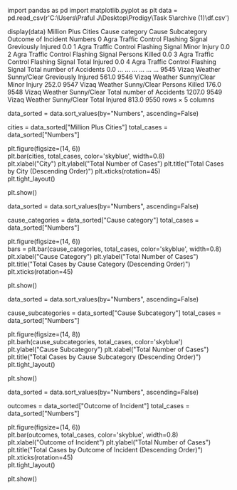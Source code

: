 import pandas as pd
import matplotlib.pyplot as plt
data = pd.read_csv(r'C:\Users\Praful J\Desktop\Prodigy\Task 5\archive (1)\df.csv')

display(data)
Million Plus Cities	Cause category	Cause Subcategory	Outcome of Incident	Numbers
0	Agra	Traffic Control	Flashing Signal	Greviously Injured	0.0
1	Agra	Traffic Control	Flashing Signal	Minor Injury	0.0
2	Agra	Traffic Control	Flashing Signal	Persons Killed	0.0
3	Agra	Traffic Control	Flashing Signal	Total Injured	0.0
4	Agra	Traffic Control	Flashing Signal	Total number of Accidents	0.0
...	...	...	...	...	...
9545	Vizaq	Weather	Sunny/Clear	Greviously Injured	561.0
9546	Vizaq	Weather	Sunny/Clear	Minor Injury	252.0
9547	Vizaq	Weather	Sunny/Clear	Persons Killed	176.0
9548	Vizaq	Weather	Sunny/Clear	Total number of Accidents	1207.0
9549	Vizaq	Weather	Sunny/Clear	Total Injured	813.0
9550 rows × 5 columns

data_sorted = data.sort_values(by="Numbers", ascending=False)

cities = data_sorted["Million Plus Cities"]
total_cases = data_sorted["Numbers"]

plt.figure(figsize=(14, 6))  
plt.bar(cities, total_cases, color='skyblue', width=0.8)  
plt.xlabel("City")
plt.ylabel("Total Number of Cases")
plt.title("Total Cases by City (Descending Order)")
plt.xticks(rotation=45)  
plt.tight_layout()

plt.show()

data_sorted = data.sort_values(by="Numbers", ascending=False)

cause_categories = data_sorted["Cause category"]
total_cases = data_sorted["Numbers"]

plt.figure(figsize=(14, 6))  
bars = plt.bar(cause_categories, total_cases, color='skyblue', width=0.8) 
plt.xlabel("Cause Category")
plt.ylabel("Total Number of Cases")
plt.title("Total Cases by Cause Category (Descending Order)")
plt.xticks(rotation=45) 


plt.show()

 
data_sorted = data.sort_values(by="Numbers", ascending=False)

cause_subcategories = data_sorted["Cause Subcategory"]
total_cases = data_sorted["Numbers"]

plt.figure(figsize=(14, 8))  
plt.barh(cause_subcategories, total_cases, color='skyblue')
plt.ylabel("Cause Subcategory")
plt.xlabel("Total Number of Cases")
plt.title("Total Cases by Cause Subcategory (Descending Order)")
plt.tight_layout()

plt.show()

data_sorted = data.sort_values(by="Numbers", ascending=False)

outcomes = data_sorted["Outcome of Incident"]
total_cases = data_sorted["Numbers"]

plt.figure(figsize=(14, 6))  
plt.bar(outcomes, total_cases, color='skyblue', width=0.8)  
plt.xlabel("Outcome of Incident")
plt.ylabel("Total Number of Cases")
plt.title("Total Cases by Outcome of Incident (Descending Order)")
plt.xticks(rotation=45)  
plt.tight_layout()

plt.show()
